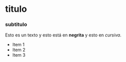 # titulo
### subtitulo

Esto es un texto y esto está en **negrita** y esto en *cursiva*.

- Item 1
- Item 2
- Item 3